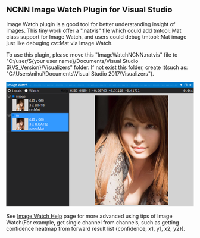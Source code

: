 
## NCNN Image Watch Plugin for Visual Studio
Image Watch plugin is a good tool for better understanding insight of images. This tiny work offer a ".natvis" file which could add tmtool::Mat class support for Image Watch, and users could debug tmtool::Mat image just like debuging cv::Mat via Image Watch.

To use this plugin, please move this "ImageWatchNCNN.natvis" file to "C:/user/${your user name}/Documents/Visual Studio ${VS_Version}/Visualizers" folder. If not exist this folder, create it(such as: "C:\Users\nihui\Documents\Visual Studio 2017\Visualizers"). 

![](https://github.com/Tencent/ncnn/blob/master/tools/plugin/snapshot.png)

See [Image Watch Help](https://imagewatch.azurewebsites.net/ImageWatchHelp/ImageWatchHelp.htm) page for more advanced using tips of Image Watch(For example, get single channel from channels, such as getting confidence heatmap from forward result list {confidence, x1, y1, x2, y2}).